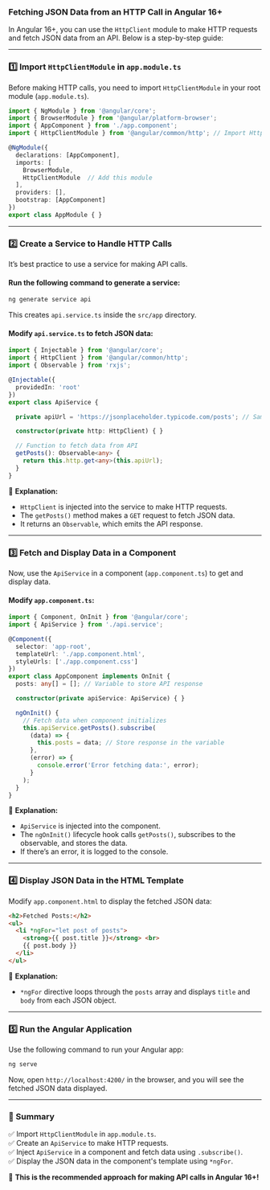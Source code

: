 ### **Fetching JSON Data from an HTTP Call in Angular 16+**
In Angular 16+, you can use the `HttpClient` module to make HTTP requests and fetch JSON data from an API. Below is a step-by-step guide:

---

### **1️⃣ Import `HttpClientModule` in `app.module.ts`**
Before making HTTP calls, you need to import `HttpClientModule` in your root module (`app.module.ts`).

```typescript
import { NgModule } from '@angular/core';
import { BrowserModule } from '@angular/platform-browser';
import { AppComponent } from './app.component';
import { HttpClientModule } from '@angular/common/http'; // Import HttpClientModule

@NgModule({
  declarations: [AppComponent],
  imports: [
    BrowserModule,
    HttpClientModule  // Add this module
  ],
  providers: [],
  bootstrap: [AppComponent]
})
export class AppModule { }
```

---

### **2️⃣ Create a Service to Handle HTTP Calls**
It’s best practice to use a service for making API calls.

#### **Run the following command to generate a service:**
```bash
ng generate service api
```

This creates `api.service.ts` inside the `src/app` directory.

#### **Modify `api.service.ts` to fetch JSON data:**
```typescript
import { Injectable } from '@angular/core';
import { HttpClient } from '@angular/common/http';
import { Observable } from 'rxjs';

@Injectable({
  providedIn: 'root'
})
export class ApiService {

  private apiUrl = 'https://jsonplaceholder.typicode.com/posts'; // Sample API URL

  constructor(private http: HttpClient) { }

  // Function to fetch data from API
  getPosts(): Observable<any> {
    return this.http.get<any>(this.apiUrl);
  }
}
```
📌 **Explanation:**  
- `HttpClient` is injected into the service to make HTTP requests.  
- The `getPosts()` method makes a `GET` request to fetch JSON data.  
- It returns an `Observable`, which emits the API response.

---

### **3️⃣ Fetch and Display Data in a Component**
Now, use the `ApiService` in a component (`app.component.ts`) to get and display data.

#### **Modify `app.component.ts`:**
```typescript
import { Component, OnInit } from '@angular/core';
import { ApiService } from './api.service';

@Component({
  selector: 'app-root',
  templateUrl: './app.component.html',
  styleUrls: ['./app.component.css']
})
export class AppComponent implements OnInit {
  posts: any[] = []; // Variable to store API response

  constructor(private apiService: ApiService) { }

  ngOnInit() {
    // Fetch data when component initializes
    this.apiService.getPosts().subscribe(
      (data) => {
        this.posts = data; // Store response in the variable
      },
      (error) => {
        console.error('Error fetching data:', error);
      }
    );
  }
}
```

📌 **Explanation:**  
- `ApiService` is injected into the component.  
- The `ngOnInit()` lifecycle hook calls `getPosts()`, subscribes to the observable, and stores the data.  
- If there’s an error, it is logged to the console.

---

### **4️⃣ Display JSON Data in the HTML Template**
Modify `app.component.html` to display the fetched JSON data:

```html
<h2>Fetched Posts:</h2>
<ul>
  <li *ngFor="let post of posts">
    <strong>{{ post.title }}</strong> <br>
    {{ post.body }}
  </li>
</ul>
```

📌 **Explanation:**  
- `*ngFor` directive loops through the `posts` array and displays `title` and `body` from each JSON object.

---

### **5️⃣ Run the Angular Application**
Use the following command to run your Angular app:
```bash
ng serve
```
Now, open `http://localhost:4200/` in the browser, and you will see the fetched JSON data displayed.

---

### **📌 Summary**
✅ Import `HttpClientModule` in `app.module.ts`.  
✅ Create an `ApiService` to make HTTP requests.  
✅ Inject `ApiService` in a component and fetch data using `.subscribe()`.  
✅ Display the JSON data in the component's template using `*ngFor`.  

🚀 **This is the recommended approach for making API calls in Angular 16+!**
